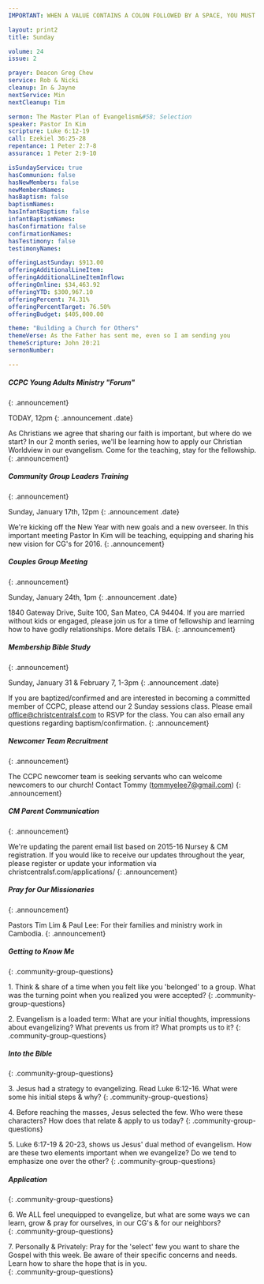 ```yaml
---
IMPORTANT: WHEN A VALUE CONTAINS A COLON FOLLOWED BY A SPACE, YOU MUST USE &#58;

layout: print2
title: Sunday

volume: 24
issue: 2

prayer: Deacon Greg Chew
service: Rob & Nicki
cleanup: In & Jayne
nextService: Min
nextCleanup: Tim

sermon: The Master Plan of Evangelism&#58; Selection
speaker: Pastor In Kim
scripture: Luke 6:12-19
call: Ezekiel 36:25-28
repentance: 1 Peter 2:7-8
assurance: 1 Peter 2:9-10

isSundayService: true
hasCommunion: false
hasNewMembers: false
newMembersNames:
hasBaptism: false
baptismNames: 
hasInfantBaptism: false
infantBaptismNames: 
hasConfirmation: false
confirmationNames: 
hasTestimony: false
testimonyNames:

offeringLastSunday: $913.00
offeringAdditionalLineItem: 
offeringAdditionalLineItemInflow: 
offeringOnline: $34,463.92
offeringYTD: $300,967.10
offeringPercent: 74.31%
offeringPercentTarget: 76.50%
offeringBudget: $405,000.00

theme: "Building a Church for Others"
themeVerse: As the Father has sent me, even so I am sending you
themeScripture: John 20:21
sermonNumber: 

---
```


##### CCPC Young Adults Ministry "Forum"
{: .announcement}

TODAY, 12pm 
{: .announcement .date}

As Christians we agree that sharing our faith is important, but where do we start? In our 2 month series, we'll be learning how to apply our Christian Worldview in our evangelism. Come for the teaching, stay for the fellowship.
{: .announcement} 

##### Community Group Leaders Training
{: .announcement}

Sunday, January 17th, 12pm
{: .announcement .date}

We're kicking off the New Year with new goals and a new overseer. In this important meeting Pastor In Kim will be teaching, equipping and sharing his new vision for CG's for 2016. 
{: .announcement} 

##### Couples Group Meeting
{: .announcement}

Sunday, January 24th, 1pm
{: .announcement .date}

1840 Gateway Drive, Suite 100, San Mateo, CA 94404. If you are married without kids or engaged, please join us for a time of fellowship and learning how to have godly relationships. More details TBA.
{: .announcement} 

##### Membership Bible Study
{: .announcement}

Sunday, January 31 & February 7, 1-3pm
{: .announcement .date}

If you are baptized/confirmed and are interested in becoming a committed member of CCPC, please attend our 2 Sunday sessions class. Please email office@christcentralsf.com to RSVP for the class. You can also email any questions regarding baptism/confirmation.
{: .announcement} 

##### Newcomer Team Recruitment
{: .announcement}

The CCPC newcomer team is seeking servants who can welcome newcomers to our church! Contact Tommy (tommyelee7@gmail.com)
{: .announcement} 

##### CM Parent Communication
{: .announcement}

We're updating the parent email list based on 2015-16 Nursey & CM registration. If you would like to receive our updates throughout the year, please register or update your information via christcentralsf.com/applications/
{: .announcement}

##### Pray for Our Missionaries
{: .announcement}

Pastors Tim Lim & Paul Lee: For their families and ministry work in Cambodia.
{: .announcement} 



##### Getting to Know Me
{: .community-group-questions}

1\. Think & share of a time when you felt like you 'belonged' to a group. What was the turning point when you realized you were accepted?
{: .community-group-questions}

2\.  Evangelism is a loaded term: What are your initial thoughts, impressions about evangelizing? What prevents us from it? What prompts us to it? 
{: .community-group-questions}

##### Into the Bible
{: .community-group-questions}

3\.  Jesus had a strategy to evangelizing. Read Luke 6:12-16. What were some his initial steps & why?
{: .community-group-questions}

4\. Before reaching the masses, Jesus selected the few. Who were these characters? How does that relate & apply to us today?
{: .community-group-questions}

5\. Luke 6:17-19 & 20-23, shows us Jesus' dual method of evangelism. How are these two elements important when we evangelize? Do we tend to emphasize one over the other? 
{: .community-group-questions}

##### Application
{: .community-group-questions}

6\. We ALL feel unequipped to evangelize, but what are some ways we can learn, grow & pray for ourselves, in our CG's & for our neighbors?  
{: .community-group-questions}

7\. Personally & Privately: Pray for the 'select' few you want to share the Gospel with this week. Be aware of their specific concerns and needs. Learn how to share the hope that is in you.   
{: .community-group-questions}